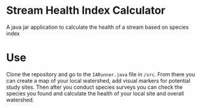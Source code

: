 # Stream Health Index Calculator
A java jar application to calculate the health of a stream based on species index

# Use
Clone the repository and go to the `IARunner.java` file in `/src`. From there you can create a map of your local watershed, add visual markers for potential study sites. Then after you conduct species surveys you can check the species you found and calculate the health of your local site and overall watershed.
